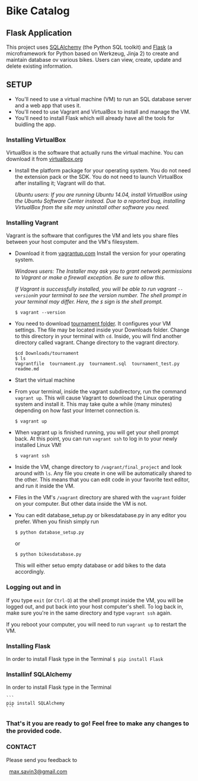 # Bike Catalog

## Flask Application

This project uses [SQLAlchemy](http://www.sqlalchemy.org/) (the Python SQL toolkit) and [Flask](http://flask.pocoo.org/)
(a microframework for Python based on Werkzeug, Jinja 2) to create and maintain database ov various bikes. 
Users can view, create, update and delete existing information. 

  
## SETUP

- You'll need to use a virtual machine (VM) to run an SQL database server and a web app that uses it. 
- You'll need to use Vagrant and VirtualBox to install and manage the VM. 
- You'll need to install Flask which will already have all the tools for buidling the app.

### Installing VirtualBox

VirtualBox is the software that actually runs the virtual machine. You can download it from [virtualbox.org](https://www.virtualbox.org/) 
- Install the platform package for your operating system. You do not need the extension pack or the SDK. You do not 
need to launch VirtualBox after installing it; Vagrant will do that.

    *Ubuntu users: If you are running Ubuntu 14.04, install VirtualBox using the Ubuntu Software Center instead. 
Due to a reported bug, installing VirtualBox from the site may uninstall other software you need.*


### Installing Vagrant

Vagrant is the software that configures the VM and lets you share files between your host computer and the VM's filesystem. 
- Download it from [vagrantup.com](https://www.vagrantup.com/) Install the version for your operating system.

    *Windows users: The Installer may ask you to grant network permissions to Vagrant or make a firewall exception. Be sure to allow this.*

   *If Vagrant is successfully installed, you will be able to run vagrant `--version`in your terminal to see the version number.
The shell prompt in your terminal may differ. Here, the `$` sign is the shell prompt.*

    ```
    $ vagrant --version
    ```

- You need to download [tournament folder](https://github.com/Maksym-UA/tournament). It configures your VM settings. The file may be located inside your Downloads folder. Change to this directory in your terminal with `cd`. Inside, you will find another directory called vagrant. Change directory to the vagrant directory.

    ```
    $cd Downloads/tournament
    $ ls
    Vagrantfile  tournament.py  tournament.sql  tournament_test.py  readme.md
    ```

- Start the virtual machine
- From your terminal, inside the vagrant subdirectory, run the command `vagrant up`. This will cause Vagrant to download the Linux 
operating system and install it. This may take quite a while (many minutes) depending on how fast your Internet connection is.

    ```
    $ vagrant up
    ```

- When vagrant up is finished running, you will get your shell prompt back. At this point, you can run `vagrant ssh` to log in to your newly installed Linux VM!

    ```
    $ vagrant ssh
    ```

- Inside the VM, change directory to `/vagrant/final_project` and look around with `ls`. Any file you create in one will be automatically shared to the other. 
This means that you can edit code in your favorite text editor, and run it inside the VM.

- Files in the VM's `/vagrant` directory are shared with the `vagrant` folder on your computer. But other data inside the VM is not. 

- You can edit database_setup.py or bikesdatabase.py in any editor you prefer. When you finish simply run

	```
    $ python database_setup.py
    ```
	or
	
	```
    $ python bikesdatabase.py
    ```
	This will either setuo empty database or add bikes to the data accordingly.
	
### Logging out and in
If you type `exit` (or `Ctrl-D`) at the shell prompt inside the VM, you will be logged out, and put back into your host computer's shell. To log back in, make sure you're 
in the same directory and type `vagrant ssh` again.

If you reboot your computer, you will need to run `vagrant up` to restart the VM.


### Installing Flask

In order to install Flask type in the Terminal
	```
	$ pip install Flask
	```

### Installinf SQLAlchemy

In order to install Flask type in the Terminal

	```
	pip install SQLAlchemy
	```



### That's it you are ready to go! Feel free to make any changes to the provided code.


### CONTACT

Please send you feedback to

  max.savin3@gmail.com
